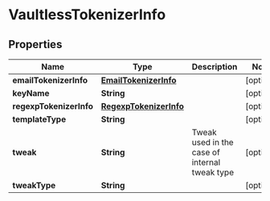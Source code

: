 

# VaultlessTokenizerInfo


## Properties

Name | Type | Description | Notes
------------ | ------------- | ------------- | -------------
**emailTokenizerInfo** | [**EmailTokenizerInfo**](EmailTokenizerInfo.md) |  |  [optional]
**keyName** | **String** |  |  [optional]
**regexpTokenizerInfo** | [**RegexpTokenizerInfo**](RegexpTokenizerInfo.md) |  |  [optional]
**templateType** | **String** |  |  [optional]
**tweak** | **String** | Tweak used in the case of internal tweak type |  [optional]
**tweakType** | **String** |  |  [optional]



